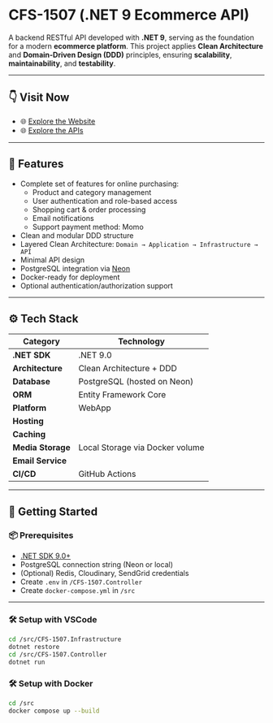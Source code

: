 # CFS-1507 (.NET 9 Ecommerce API)

A backend RESTful API developed with **.NET 9**, serving as the foundation for a modern **ecommerce platform**. This project applies **Clean Architecture** and **Domain-Driven Design (DDD)** principles, ensuring **scalability**, **maintainability**, and **testability**.

---

## 👇 Visit Now

- 🌐 [Explore the Website](https://portfolio-one-sigma-16.vercel.app/trung-thanh)
- 🌐 [Explore the APIs](https://portfolio-one-sigma-16.vercel.app/trung-thanh)

---

## 📌 Features

- Complete set of features for online purchasing:
  - Product and category management
  - User authentication and role-based access
  - Shopping cart & order processing
  - Email notifications
  - Support payment method: Momo
- Clean and modular DDD structure
- Layered Clean Architecture: `Domain → Application → Infrastructure → API`
- Minimal API design
- PostgreSQL integration via [Neon](https://neon.tech/)
- Docker-ready for deployment
- Optional authentication/authorization support

---

## ⚙️ Tech Stack

| Category          | Technology                      |
| ----------------- | ------------------------------- |
| **.NET SDK**      | .NET 9.0                        |
| **Architecture**  | Clean Architecture + DDD        |
| **Database**      | PostgreSQL (hosted on Neon)     |
| **ORM**           | Entity Framework Core           |
| **Platform**      | WebApp                          |
| **Hosting**       |                                 |
| **Caching**       |                                 |
| **Media Storage** | Local Storage via Docker volume |
| **Email Service** |                                 |
| **CI/CD**         | GitHub Actions                  |

---

## 🚀 Getting Started

### 📦 Prerequisites

- [.NET SDK 9.0+](https://dotnet.microsoft.com/download)
- PostgreSQL connection string (Neon or local)
- (Optional) Redis, Cloudinary, SendGrid credentials
- Create `.env` in `/CFS-1507.Controller`
- Create `docker-compose.yml` in `/src`

---

### 🛠 Setup with VSCode

```bash
cd /src/CFS-1507.Infrastructure
dotnet restore
cd /src/CFS-1507.Controller
dotnet run
```

### 🛠 Setup with Docker

```bash
cd /src
docker compose up --build
```
